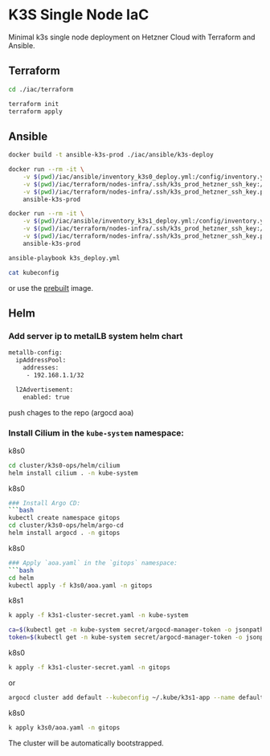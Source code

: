 # K3S Single Node IaC

Minimal k3s single node deployment on Hetzner Cloud with Terraform and Ansible.

## Terraform

```bash
cd ./iac/terraform

terraform init
terraform apply
```

## Ansible

```bash
docker build -t ansible-k3s-prod ./iac/ansible/k3s-deploy

docker run --rm -it \
    -v $(pwd)/iac/ansible/inventory_k3s0_deploy.yml:/config/inventory.yml \
    -v $(pwd)/iac/terraform/nodes-infra/.ssh/k3s_prod_hetzner_ssh_key:/secrets/ssh_key \
    -v $(pwd)/iac/terraform/nodes-infra/.ssh/k3s_prod_hetzner_ssh_key.pub:/secrets/ssh_key.pub \
    ansible-k3s-prod

docker run --rm -it \
    -v $(pwd)/iac/ansible/inventory_k3s1_deploy.yml:/config/inventory.yml \
    -v $(pwd)/iac/terraform/nodes-infra/.ssh/k3s_prod_hetzner_ssh_key:/secrets/ssh_key \
    -v $(pwd)/iac/terraform/nodes-infra/.ssh/k3s_prod_hetzner_ssh_key.pub:/secrets/ssh_key.pub \
    ansible-k3s-prod

ansible-playbook k3s_deploy.yml

cat kubeconfig
```

or use the [prebuilt](https://hub.docker.com/repository/docker/ujstor/ansible-k3s-prod/general) image.

## Helm

### Add server ip to metalLB system helm chart

```bash
metallb-config:
  ipAddressPool:
    addresses:
     - 192.168.1.1/32

  l2Advertisement:
    enabled: true
```
push chages to the repo (argocd aoa)

### Install Cilium in the `kube-system` namespace:

k8s0
```bash
cd cluster/k3s0-ops/helm/cilium
helm install cilium . -n kube-system
```

k8s0
```bash
### Install Argo CD:
```bash
kubectl create namespace gitops
cd cluster/k3s0-ops/helm/argo-cd
helm install argocd . -n gitops
```

k8s0
```bash
### Apply `aoa.yaml` in the `gitops` namespace:
```bash
cd helm
kubectl apply -f k3s0/aoa.yaml -n gitops
```

k8s1
```bash
k apply -f k3s1-cluster-secret.yaml -n kube-system

ca=$(kubectl get -n kube-system secret/argocd-manager-token -o jsonpath='{.data.ca\.crt}')
token=$(kubectl get -n kube-system secret/argocd-manager-token -o jsonpath='{.data.token}' | base64 --decode)
```

k8s0
```bash
k apply -f k3s1-cluster-secret.yaml -n gitops
```
or

```bash
argocd cluster add default --kubeconfig ~/.kube/k3s1-app --name default --grpc-web
```

k8s0
```bash
k apply k3s0/aoa.yaml -n gitops
```

The cluster will be automatically bootstrapped.
